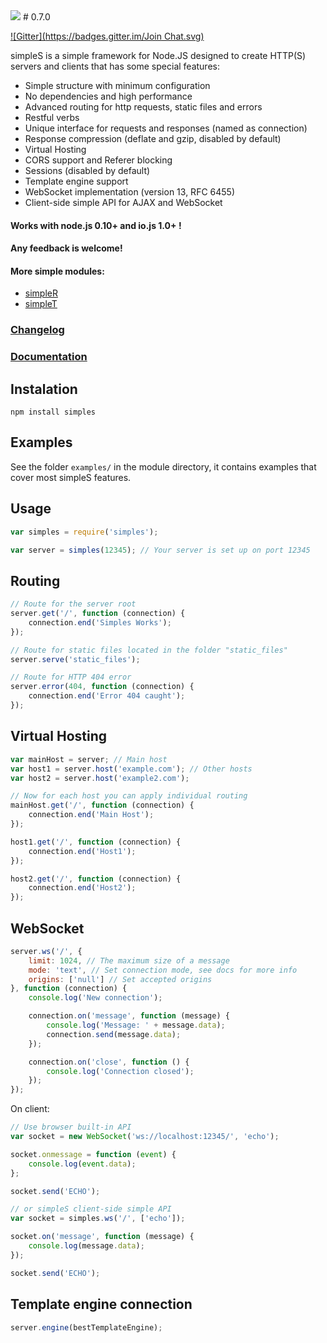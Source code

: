 <img src="https://raw.github.com/micnic/simpleS/master/logo.png"/>
# 0.7.0

[![Gitter](https://badges.gitter.im/Join Chat.svg)](https://gitter.im/micnic/simpleS)

simpleS is a simple framework for Node.JS designed to create HTTP(S) servers and clients that has some special features:

- Simple structure with minimum configuration
- No dependencies and high performance
- Advanced routing for http requests, static files and errors
- Restful verbs
- Unique interface for requests and responses (named as connection)
- Response compression (deflate and gzip, disabled by default)
- Virtual Hosting
- CORS support and Referer blocking
- Sessions (disabled by default)
- Template engine support
- WebSocket implementation (version 13, RFC 6455)
- Client-side simple API for AJAX and WebSocket

#### Works with node.js 0.10+ and io.js 1.0+ !
#### Any feedback is welcome!

#### More simple modules:
- [simpleR](http://micnic.github.com/simpleR/)
- [simpleT](http://micnic.github.com/simpleT/)

### [Changelog](https://github.com/micnic/simpleS/wiki/Changelog)
### [Documentation](https://github.com/micnic/simpleS/wiki/Documentation)

## Instalation

    npm install simples

## Examples

See the folder `examples/` in the module directory, it contains examples that cover most simpleS features.

## Usage

```javascript
var simples = require('simples');

var server = simples(12345); // Your server is set up on port 12345
```

## Routing

```javascript
// Route for the server root
server.get('/', function (connection) {
    connection.end('Simples Works');
});

// Route for static files located in the folder "static_files"
server.serve('static_files');

// Route for HTTP 404 error
server.error(404, function (connection) {
    connection.end('Error 404 caught');
});
```

## Virtual Hosting

```javascript
var mainHost = server; // Main host
var host1 = server.host('example.com'); // Other hosts
var host2 = server.host('example2.com');

// Now for each host you can apply individual routing
mainHost.get('/', function (connection) {
    connection.end('Main Host');
});

host1.get('/', function (connection) {
    connection.end('Host1');
});

host2.get('/', function (connection) {
    connection.end('Host2');
});
```

## WebSocket

```javascript
server.ws('/', {
    limit: 1024, // The maximum size of a message
    mode: 'text', // Set connection mode, see docs for more info
    origins: ['null'] // Set accepted origins
}, function (connection) {
    console.log('New connection');

    connection.on('message', function (message) {
        console.log('Message: ' + message.data);
        connection.send(message.data);
    });

    connection.on('close', function () {
        console.log('Connection closed');
    });
});
```

On client:

```javascript
// Use browser built-in API
var socket = new WebSocket('ws://localhost:12345/', 'echo');

socket.onmessage = function (event) {
    console.log(event.data);
};

socket.send('ECHO');

// or simpleS client-side simple API
var socket = simples.ws('/', ['echo']);

socket.on('message', function (message) {
    console.log(message.data);
});

socket.send('ECHO');
```

## Template engine connection

```javascript
server.engine(bestTemplateEngine);
```